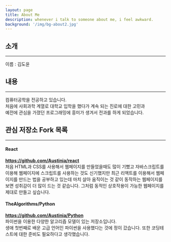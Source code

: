 ```yaml
---
layout: page
title: About Me
description: whenever i talk to someone about me, i feel awkward.
background: '/img/bg-about2.jpg'
---
```


## 소개
---
이름 : 김도윤
## 내용
---
컴퓨터공학을 전공하고 있습니다.  
처음에 사회과학 계열로 대학교 입학을 했다가
계속 되는 진로에 대한 고민과  
예전에 관심을 가졌던 프로그래밍에 흥미가 생겨서 전과를 하게 되었습니다.
## 관심 저장소 Fork 목록
---
#### React

__<https://github.com/Austinia/react>__  
처음 HTML과 CSS를 사용해서 웹페이지를 만들었을때도 많이 기뻤고
자바스크립트를 이용해 웹페이지에 스크립트를 사용하는 것도 신기했지만
최근 리액트를 이용해서 웹페이지를 만드는 법을 공부하고 있는데
마치 살아 움직이는 것 같이 동작하는 웹페이지를 보면 성취감이 더 많이 드는 것 같습니다.
그처럼 동적인 상호작용이 가능한 웹페이지를 제대로 만들고 싶습니다.

#### TheAlgorithms/Python

__<https://github.com/Austinia/Python>__  
파이썬을 이용한 다양한 알고리즘 모델이 있는 저장소입니다.  
생애 첫번째로 배운 고급 언어인 파이썬을 사용했다는 것에 정이 갔습니다.
또한 코딩테스트에 대한 준비도 필요하다고 생각했습니다.